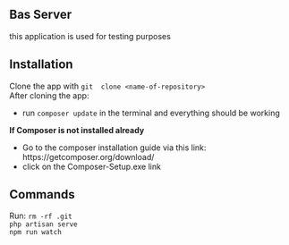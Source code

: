 ## Bas Server
<p>this application is used for testing purposes</p>

## Installation
Clone the app with `git  clone <name-of-repository>`<br />
After cloning the app:
- run `composer update` in the terminal and everything should be working

<b>If Composer is not installed already</b>
<ul>
  <li>Go to the composer installation guide via this link: https://getcomposer.org/download/</li>
  <li>click on the Composer-Setup.exe link</li>
</ul>



## Commands
Run:
`rm -rf .git`<br />
`php artisan serve`<br />
`npm run watch`<br />